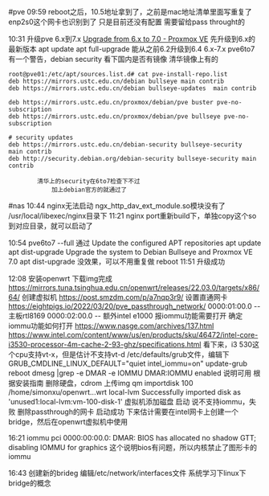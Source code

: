 #pve
09:59 reboot之后，10.5地址拿到了，之前是mac地址清单里面写重复了
	enp2s0这个网卡也识别到了
		只是目前还没有配置
		需要留给pass throught的
		
10:31 升级pve 6.x到7.x
	[Upgrade from 6.x to 7.0 - Proxmox VE](https://pve.proxmox.com/wiki/Upgrade_from_6.x_to_7.0)
	先升级到6.x的最新版本
		apt update
		apt full-upgrade
		能从之前6.2升级到6.4
	6.x-7.x
		pve6to7
			有一个警告，debian security
			看下国内是否有镜像
			清华镜像上有的
```
root@pve01:/etc/apt/sources.list.d# cat pve-install-repo.list
deb https://mirrors.ustc.edu.cn/debian bullseye main contrib
deb https://mirrors.ustc.edu.cn/debian bullseye-updates  main contrib

deb https://mirrors.ustc.edu.cn/proxmox/debian/pve buster pve-no-subscription
deb https://mirrors.ustc.edu.cn/proxmox/debian/pve bullseye pve-no-subscription

# security updates
deb https://mirrors.ustc.edu.cn/debian-security bullseye-security  main contrib
deb http://security.debian.org/debian-security bullseye-security main contrib
```
			清华上的security在6to7检查下不过
				加上debian官方的就通过了
#nas
10:44 nginx无法启动
	ngx_http_dav_ext_module.so模块没有了
		/usr/local/libexec/nginx目录下
		11:21 nginx port重新build下，单独copy这个so到对应目录，就可以启动了

10:54 pve6to7 --full
	通过
	Update the configured APT repositories
		apt update
		apt dist-upgrade
	Upgrade the system to Debian Bullseye and Proxmox VE 7.0
		apt dist-upgrade
			没效果，可以不用重复做
	reboot
11:51 升级成功

12:08 安装openwrt
	下载img完成
		https://mirrors.tuna.tsinghua.edu.cn/openwrt/releases/22.03.0/targets/x86/64/
	创建虚拟机
		https://post.smzdm.com/p/a7nqp3r9/
	设置直通网卡
		https://eightpigs.io/2022/03/20/pve_passthrough_network/
		0000:01:00.0  -- 主板rtl8169
		0000:02:00.0 -- 额外intel e1000
		报iommu功能需要打开
	确定iommu功能如何打开
		https://www.nasge.com/archives/137.html
		https://www.intel.com/content/www/us/en/products/sku/46472/intel-core-i3530-processor-4m-cache-2-93-ghz/specifications.html
			看下来，i3 530这个cpu支持vt-x，但是估计不支持vt-d
		/etc/defaults/grub文件，编辑下
			GRUB_CMDLINE_LINUX_DEFAULT="quiet intel_iommu=on"
			update-grub
			reboot
			dmesg |grep -e DMAR -e IOMMU
				DMAR:IOMMU enabled
		说明可用
	根据安装指南
		删除硬盘，cdrom
		上传img
		qm importdisk 100 /home/simonxu/openwrt...wrt local-lvm
			Successfully imported disk as 'unused1:local-lvm:vm-100-disk-1'
		虚拟机添加磁盘
		启动
			说不支持iommu，失败
			删除passthrough的网卡
			启动成功
		下来估计需要在intel网卡上创建一个bridge，然后在openwrt虚拟机中使用

16:21 iommu
	pci 0000:00:00.0: DMAR: BIOS has allocated no shadow GTT; disabling IOMMU for graphics
	这个说明bios有问题，所以内核禁止了图形卡的iommu

16:43 创建新的brideg
	编辑/etc/network/interfaces文件
	系统学习下linux下bridge的概念
		
